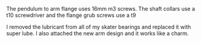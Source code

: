 The pendulum to arm flange uses 16mm m3 screws. 
The shaft collars use a t10 screwdriver and the flange grub screws use a t9

I removed the lubricant from all of my skater bearings and replaced it with super lube. I also attached the new arm design and it works like a charm. 